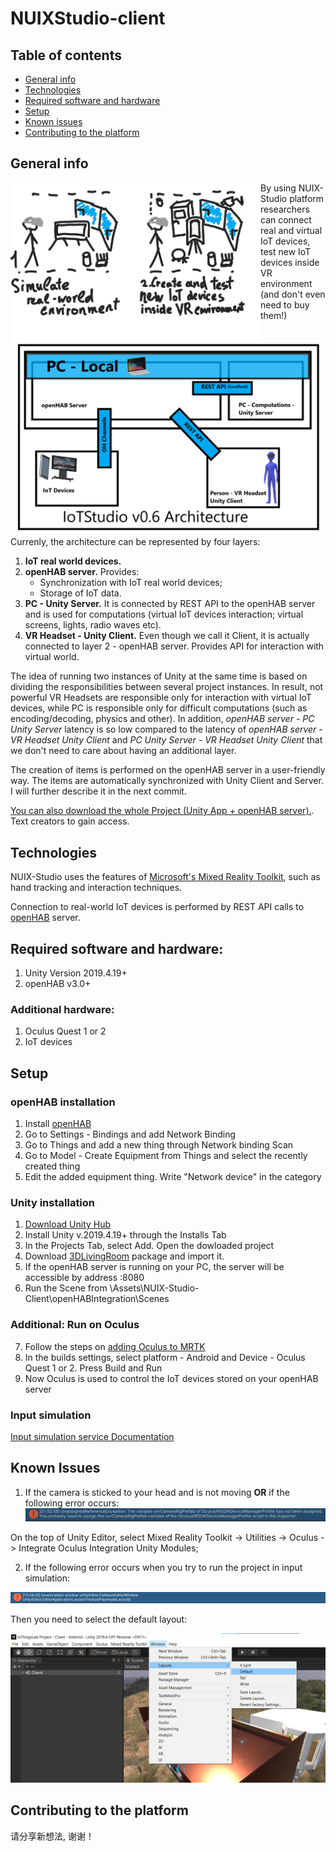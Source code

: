 # NUIXStudio-client

## Table of contents
* [General info](#general-info)
* [Technologies](#technologies)
* [Required software and hardware](#required-software-and-hardware)
* [Setup](#setup)
* [Known issues](#known-issues)
* [Contributing to the platform](#contributing-to-the-platform)

## General info

<img align="left" width="200" src="https://github.com/FedorIvachev/IoThingsLab-ReadmeFiles/blob/master/Readme/Files/20201030_173803.jpg">
<img align="left" width="200" src="https://github.com/FedorIvachev/IoThingsLab-ReadmeFiles/blob/master/Readme/Files/20201030_175023.jpg">

By using NUIX-Studio platform researchers can connect real and virtual IoT devices, test new IoT devices inside VR environment (and don't even need to buy them!)

![](https://github.com/FedorIvachev/IoThingsLab-ReadmeFiles/blob/master/Readme/Files/v0.6/Architecture.png)
Currenly, the architecture can be represented by four layers:
1. **IoT real world devices.**
2. **openHAB server.** Provides:
	* Synchronization with IoT real world devices;
	* Storage of IoT data.
3. **PC - Unity Server.** It is connected by REST API to the openHAB server and is used for computations (virtual IoT devices interaction; virtual screens, lights, radio waves etc).
4. **VR Headset - Unity Client.** Even though we call it Client, it is actually connected to layer 2 - openHAB server. Provides API for interaction with virtual world.

The idea of running two instances of Unity at the same time is based on dividing the responsibilities between several project instances. In result, not powerful VR Headsets are responsible only for interaction with virtual IoT devices, while PC is responsible only for difficult computations (such as encoding/decoding, physics and other). In addition, *openHAB server - PC Unity Server* latency is so low compared to the latency of *openHAB server - VR Headset Unity Client* and *PC Unity Server - VR Headset Unity Client* that we don't need to care about having an additional layer.

The creation of items is performed on the openHAB server in a user-friendly way. The items are automatically synchronized with Unity Client and Server. I will further describe it in the next commit.

[You can also download the whole Project (Unity App + openHAB server).](https://github.com/VRSimulator/IoTStudio-WholeProject). Text creators to gain access.


## Technologies
NUIX-Studio uses the features of [Microsoft's Mixed Reality Toolkit](https://github.com/microsoft/MixedRealityToolkit-Unity#feature-areas), such as hand tracking and interaction techniques. 

Connection to real-world IoT devices is performed by REST API calls to [openHAB](https://www.openhab.org/download/) server.

## Required software and hardware:
1. Unity Version 2019.4.19+
2. openHAB v3.0+

### Additional hardware:
1. Oculus Quest 1 or 2
2. IoT devices

## Setup

### openHAB installation

1. Install [openHAB](https://openhab.org/docs/installation/)
2. Go to Settings - Bindings and add Network Binding
3. Go to Things and add a new thing through Network binding Scan
4. Go to Model - Create Equipment from Things and select the recently created thing
5. Edit the added equipment thing. Write "Network device" in the category

### Unity installation

1. [Download Unity Hub](https://unity3d.com/get-unity/download)
2. Install Unity v.2019.4.19+ through the Installs Tab
3. In the Projects Tab, select Add. Open the dowloaded project
4. Download [3DLivingRoom](https://github.com/VRSimulator/NUIX-Studio-Client/releases/download/v0.6-alpha1/3DLivingRoom.unitypackage) package and import it.
5. If the openHAB server is running on your PC, the server will be accessible by address <Your IP Address>:8080
6. Run the Scene from \Assets\NUIX-Studio-Client\openHABIntegration\Scenes


### Additional: Run on Oculus
7. Follow the steps on [adding Oculus to MRTK](https://microsoft.github.io/MixedRealityToolkit-Unity/Documentation/CrossPlatform/OculusQuestMRTK.html)
8. In the builds settings, select platform - Android and Device - Oculus Quest 1 or 2. Press Build and Run
9. Now Oculus is used to control the IoT devices stored on your openHAB server

### Input simulation
[Input simulation service Documentation](https://microsoft.github.io/MixedRealityToolkit-Unity/Documentation/InputSimulation/InputSimulationService.html)

## Known Issues
1. If the camera is sticked to your head and is not moving **OR** if the following error occurs:
![](https://github.com/FedorIvachev/IoThingsLab-ReadmeFiles/blob/master/Readme/Files/Bug.png)

On the top of Unity Editor, select Mixed Reality Toolkit -> Utilities -> Oculus -> Integrate Oculus Integration Unity Modules;

2. If the following error occurs when you try to run the project in input simulation:

![](https://github.com/FedorIvachev/IoThingsLab-ReadmeFiles/blob/master/Readme/Files/ErrorLayout.png)

Then you need to select the default layout:

![](https://github.com/FedorIvachev/IoThingsLab-ReadmeFiles/blob/master/Readme/Files/LayoutFix.png)


## Contributing to the platform
请分享新想法, 谢谢！
